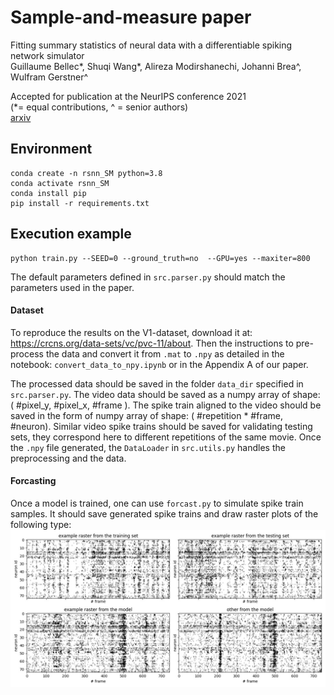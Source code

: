 # Sample-and-measure paper

Fitting summary statistics of neural data with a differentiable spiking network simulator  
Guillaume Bellec*, Shuqi Wang*, Alireza Modirshanechi, Johanni Brea^, Wulfram Gerstner^  
  

Accepted for publication at the NeurIPS conference 2021  
(*= equal contributions, ^ = senior authors)  
[arxiv](https://arxiv.org/abs/2106.10064)  

## Environment

```
conda create -n rsnn_SM python=3.8
conda activate rsnn_SM
conda install pip
pip install -r requirements.txt
```

## Execution example

```
python train.py --SEED=0 --ground_truth=no  --GPU=yes --maxiter=800
```


The default parameters defined in `src.parser.py` should match the parameters used in the paper.


#### Dataset

To reproduce the results on the V1-dataset, download it at: https://crcns.org/data-sets/vc/pvc-11/about.
Then the instructions to pre-process the data and convert it from `.mat` to `.npy` as detailed in the notebook: `convert_data_to_npy.ipynb` or in the Appendix A of our paper.

The processed data should be saved in the folder `data_dir` specified in `src.parser.py`.
The video data should be saved as a numpy array of shape: ( #pixel_y, #pixel_x, #frame ).
The spike train aligned to the video should be saved in the form of numpy array of shape: ( #repetition * #frame, #neuron).
Similar video spike trains should be saved for validating testing sets, they correspond here to different repetitions of the same movie.
Once the `.npy` file generated, the `DataLoader` in `src.utils.py` handles the preprocessing and the data.

#### Forcasting

Once a model is trained, one can use `forcast.py` to simulate spike train samples. It should save generated spike trains and draw raster plots of the following type:
![raster plots](example_rasters.jpg "Raster plots")
